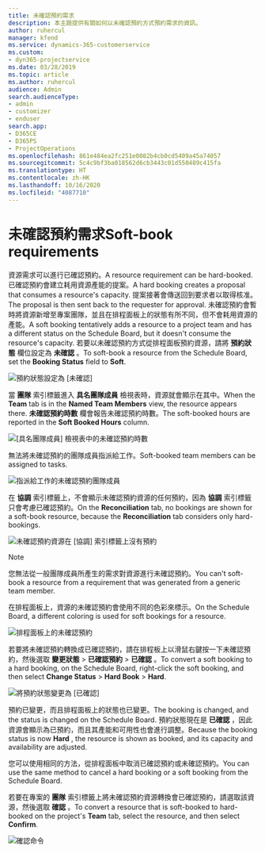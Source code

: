 ```yaml
---
title: 未確認預約需求
description: 本主題提供有關如何以未確認預約方式預約需求的資訊。
author: ruhercul
manager: kfend
ms.service: dynamics-365-customerservice
ms.custom:
- dyn365-projectservice
ms.date: 03/28/2019
ms.topic: article
ms.author: ruhercul
audience: Admin
search.audienceType:
- admin
- customizer
- enduser
search.app:
- D365CE
- D365PS
- ProjectOperations
ms.openlocfilehash: 861e484ea2fc251e0082b4cb0cd5409a45a74057
ms.sourcegitcommit: 5c4c9bf3ba018562d6cb3443c01d550489c415fa
ms.translationtype: HT
ms.contentlocale: zh-HK
ms.lasthandoff: 10/16/2020
ms.locfileid: "4087710"
---
```

# <a name="soft-book-requirements"></a><span data-ttu-id="b9127-103">未確認預約需求</span><span class="sxs-lookup"><span data-stu-id="b9127-103">Soft-book requirements</span></span>

<span data-ttu-id="b9127-104">資源需求可以進行已確認預約。</span><span class="sxs-lookup"><span data-stu-id="b9127-104">A resource requirement can be hard-booked.</span></span> <span data-ttu-id="b9127-105">已確認預約會建立耗用資源產能的提案。</span><span class="sxs-lookup"><span data-stu-id="b9127-105">A hard booking creates a proposal that consumes a resource's capacity.</span></span> <span data-ttu-id="b9127-106">提案接著會傳送回到要求者以取得核准。</span><span class="sxs-lookup"><span data-stu-id="b9127-106">The proposal is then sent back to the requester for approval.</span></span> <span data-ttu-id="b9127-107">未確認預約會暫時將資源新增至專案團隊，並且在排程面板上的狀態有所不同，但不會耗用資源的產能。</span><span class="sxs-lookup"><span data-stu-id="b9127-107">A soft booking tentatively adds a resource to a project team and has a different status on the Schedule Board, but it doesn't consume the resource's capacity.</span></span> <span data-ttu-id="b9127-108">若要以未確認預約方式從排程面板預約資源，請將 **預約狀態** 欄位設定為 **未確認** 。</span><span class="sxs-lookup"><span data-stu-id="b9127-108">To soft-book a resource from the Schedule Board, set the **Booking Status** field to **Soft**.</span></span>

![預約狀態設定為 [未確認]](media/Resource-Management-image77.png)

<span data-ttu-id="b9127-110">當 **團隊** 索引標籤進入 **具名團隊成員** 檢視表時，資源就會顯示在其中。</span><span class="sxs-lookup"><span data-stu-id="b9127-110">When the **Team** tab is in the **Named Team Members** view, the resource appears there.</span></span> <span data-ttu-id="b9127-111">**未確認預約時數** 欄會報告未確認預約時數。</span><span class="sxs-lookup"><span data-stu-id="b9127-111">The soft-booked hours are reported in the **Soft Booked Hours** column.</span></span>

![[具名團隊成員] 檢視表中的未確認預約時數](media/Resource-Management-image78.png)

<span data-ttu-id="b9127-113">無法將未確認預約的團隊成員指派給工作。</span><span class="sxs-lookup"><span data-stu-id="b9127-113">Soft-booked team members can be assigned to tasks.</span></span>

![指派給工作的未確認預約團隊成員](media/Resource-Management-image79.png)

<span data-ttu-id="b9127-115">在 **協調** 索引標籤上，不會顯示未確認預約資源的任何預約，因為 **協調** 索引標籤只會考慮已確認預約。</span><span class="sxs-lookup"><span data-stu-id="b9127-115">On the **Reconciliation** tab, no bookings are shown for a soft-book resource, because the **Reconciliation** tab considers only hard-bookings.</span></span>

![未確認預約資源在 [協調] 索引標籤上沒有預約](media/Resource-Management-image80.png)

> [!NOTE]
> <span data-ttu-id="b9127-117">您無法從一般團隊成員所產生的需求對資源進行未確認預約。</span><span class="sxs-lookup"><span data-stu-id="b9127-117">You can't soft-book a resource from a requirement that was generated from a generic team member.</span></span>

<span data-ttu-id="b9127-118">在排程面板上，資源的未確認預約會使用不同的色彩來標示。</span><span class="sxs-lookup"><span data-stu-id="b9127-118">On the Schedule Board, a different coloring is used for soft bookings for a resource.</span></span>

![排程面板上的未確認預約](media/Resource-Management-image81.png)

<span data-ttu-id="b9127-120">若要將未確認預約轉換成已確認預約，請在排程板上以滑鼠右鍵按一下未確認預約，然後選取 **變更狀態** \> **已確認預約** \> **已確認** 。</span><span class="sxs-lookup"><span data-stu-id="b9127-120">To convert a soft booking to a hard booking, on the Schedule Board, right-click the soft booking, and then select **Change Status** \> **Hard Book** \> **Hard**.</span></span>

![將預約狀態變更為 [已確認]](media/Resource-Management-image82.png)

<span data-ttu-id="b9127-122">預約已變更，而且排程面板上的狀態也已變更。</span><span class="sxs-lookup"><span data-stu-id="b9127-122">The booking is changed, and the status is changed on the Schedule Board.</span></span> <span data-ttu-id="b9127-123">預約狀態現在是 **已確認** ，因此資源會顯示為已預約，而且其產能和可用性也會進行調整。</span><span class="sxs-lookup"><span data-stu-id="b9127-123">Because the booking status is now **Hard** , the resource is shown as booked, and its capacity and availability are adjusted.</span></span>

<span data-ttu-id="b9127-124">您可以使用相同的方法，從排程面板中取消已確認預約或未確認預約。</span><span class="sxs-lookup"><span data-stu-id="b9127-124">You can use the same method to cancel a hard booking or a soft booking from the Schedule Board.</span></span>

<span data-ttu-id="b9127-125">若要在專案的 **團隊** 索引標籤上將未確認預約資源轉換會已確認預約，請選取該資源，然後選取 **確認** 。</span><span class="sxs-lookup"><span data-stu-id="b9127-125">To convert a resource that is soft-booked to hard-booked on the project's **Team** tab, select the resource, and then select **Confirm**.</span></span>

![確認命令](media/Resource-Management-image83.png)
